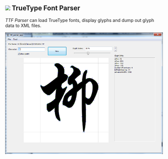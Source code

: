 ## ![](https://raw.githubusercontent.com/lzl124631x/ttf_parser/master/ttf_parser/ttf_parser_app/res/ttf_parser_app.ico)  TrueType Font Parser

*TTF Parser* can load TrueType fonts, display glyphs and dump out glyph data to XML files.  


![ttf_parser screenshot](https://raw.githubusercontent.com/lzl124631x/ttf_parser/master/screenshot.jpg "ttf_parser screenshot")
